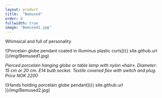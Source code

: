 ```yaml
---
layout: product
title:  "Bemused"
order: 8
fullwidth: true
image: "Bemused1.jpg"
---
```



Whimsical and full of personality

![Porcelain globe pendant coated in illuminus plastic curls]({{ site.github.url }}/img/Bemused1.jpg)

*Pierced porcelain hanging globe or table lamp with nylon «hair». Diameter: 15 cm or 20 cm. E14 bulb socket. Textile covered flex with switch and plug.*
*Price NOK 2200*

![Hands holding porcelain globe pendant]({{ site.github.url }}/img/Bemused2.jpg)
